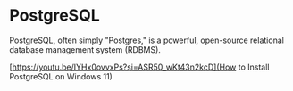 # PostgreSQL
PostgreSQL, often simply "Postgres," is a powerful, open-source relational database management system (RDBMS). 


[https://youtu.be/IYHx0ovvxPs?si=ASR50_wKt43n2kcD](How to Install PostgreSQL on Windows 11)
